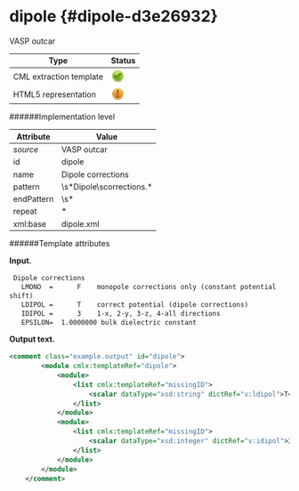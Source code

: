 # dipole {#dipole-d3e26932}

VASP outcar

| Type                                                                                                                                                | Status                                                                                                                                              |
|----|----|
| CML extraction template                                                                                                                             | ![](/imgs/Total.png)                                                                                                                                |
| HTML5 representation                                                                                                                                | ![](/imgs/Partial.png)                                                                                                                              |

######Implementation level

| Attribute                                                                                                                                           | Value                                                                                                                                               |
|----|----|
| *source*                                                                                                                                            | VASP outcar                                                                                                                                         |
| id                                                                                                                                                  | dipole                                                                                                                                              |
| name                                                                                                                                                | Dipole corrections                                                                                                                                  |
| pattern                                                                                                                                             | \\s\*Dipole\\scorrections.\*                                                                                                                        |
| endPattern                                                                                                                                          | \\s\*                                                                                                                                               |
| repeat                                                                                                                                              | \*                                                                                                                                                  |
| xml:base                                                                                                                                            | dipole.xml                                                                                                                                          |

######Template attributes

**Input.**

     Dipole corrections
       LMONO  =      F    monopole corrections only (constant potential shift)
       LDIPOL =      T    correct potential (dipole corrections)
       IDIPOL =      3    1-x, 2-y, 3-z, 4-all directions 
       EPSILON=  1.0000000 bulk dielectric constant
        
        

**Output text.**

```xml
<comment class="example.output" id="dipole">
        <module cmlx:templateRef="dipole">
            <module>
                <list cmlx:templateRef="missingID">
                    <scalar dataType="xsd:string" dictRef="v:ldipol">T</scalar>
                </list>
            </module>
            <module>
                <list cmlx:templateRef="missingID">
                    <scalar dataType="xsd:integer" dictRef="v:idipol">3</scalar>
                </list>
            </module>
        </module>
    </comment>
```
